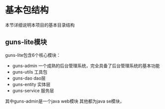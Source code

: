 # 基本包结构

本节详细说明本项目的基本目录结构

## guns-lite模块

guns-lite包含6个核心模块：
- guns-admin 一个成熟的后台管理系统，完全具备了后台管理系统的基本功能
- guns-utils 工具包
- guns-dao dao层
- guns-entity 实体层
- guns-service 服务层

其中guns-admin是一个java web模块
其他都为java se模块，

